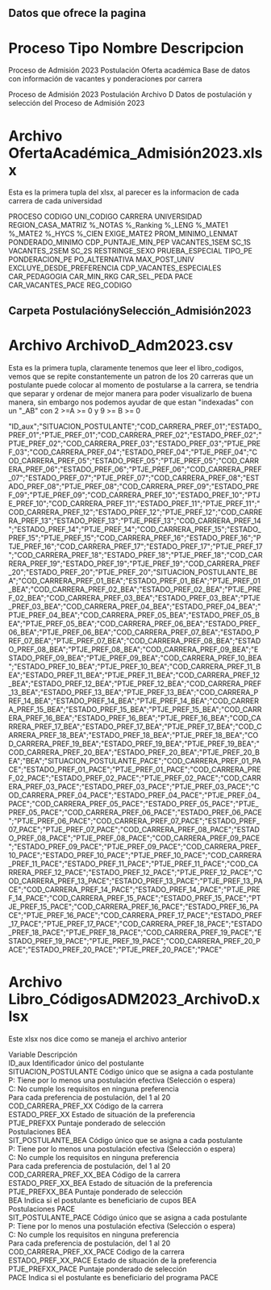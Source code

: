 ## Datos que ofrece la pagina

# Proceso Tipo Nombre Descripcion

Proceso de Admisión 2023	Postulación	 Oferta académica	Base de datos con información de vacantes y ponderaciones por carrera

Proceso de Admisión 2023	Postulación	Archivo D	Datos de postulación y selección del Proceso de Admisión 2023

# Archivo OfertaAcadémica_Admisión2023.xlsx

Esta es la primera tupla del xlsx, al parecer es la informacion de cada carrera de cada universidad

PROCESO	CODIGO	UNI_CODIGO	CARRERA	UNIVERSIDAD	REGION_CASA_MATRIZ	%_NOTAS	%_Ranking	%_LENG	%_MATE1	%_MATE2	%_HYCS	%_CIEN	EXIGE_MATE2	PROM_MINIMO_LENMAT	PONDERADO_MINIMO	CDP_PUNTAJE_MIN_PEP	VACANTES_1SEM	SC_1S	VACANTES_2SEM	SC_2S	RESTRINGE_SEXO	PRUEBA_ESPECIAL	TIPO_PE	PONDERACION_PE	PO_ALTERNATIVA	MAX_POST_UNIV	EXCLUYE_DESDE_PREFERENCIA	CDP_VACANTES_ESPECIALES	CAR_PEDAGOGIA	CAR_MIN_RKG	CAR_SEL_PEDA	PACE	CAR_VACANTES_PACE	REG_CODIGO

## Carpeta PostulaciónySelección_Admisión2023

# Archivo ArchivoD_Adm2023.csv

Esta es la primera tupla, claramente tenemos que leer el libro_codigos, vemos que se repite constantemente un patron de los 20 carreras que un postulante puede colocar
al momento de postularse a la carrera, se tendria que separar y ordenar de mejor manera para poder visualizarlo de buena manera, sin embargo nos podemos ayudar de que estan
"indexadas" con un "_AB" con 2 >=A >= 0 y 9 >= B >= 0

"ID_aux";"SITUACION_POSTULANTE";"COD_CARRERA_PREF_01";"ESTADO_PREF_01";"PTJE_PREF_01";"COD_CARRERA_PREF_02";"ESTADO_PREF_02";"PTJE_PREF_02";"COD_CARRERA_PREF_03";"ESTADO_PREF_03";"PTJE_PREF_03";"COD_CARRERA_PREF_04";"ESTADO_PREF_04";"PTJE_PREF_04";"COD_CARRERA_PREF_05";"ESTADO_PREF_05";"PTJE_PREF_05";"COD_CARRERA_PREF_06";"ESTADO_PREF_06";"PTJE_PREF_06";"COD_CARRERA_PREF_07";"ESTADO_PREF_07";"PTJE_PREF_07";"COD_CARRERA_PREF_08";"ESTADO_PREF_08";"PTJE_PREF_08";"COD_CARRERA_PREF_09";"ESTADO_PREF_09";"PTJE_PREF_09";"COD_CARRERA_PREF_10";"ESTADO_PREF_10";"PTJE_PREF_10";"COD_CARRERA_PREF_11";"ESTADO_PREF_11";"PTJE_PREF_11";"COD_CARRERA_PREF_12";"ESTADO_PREF_12";"PTJE_PREF_12";"COD_CARRERA_PREF_13";"ESTADO_PREF_13";"PTJE_PREF_13";"COD_CARRERA_PREF_14";"ESTADO_PREF_14";"PTJE_PREF_14";"COD_CARRERA_PREF_15";"ESTADO_PREF_15";"PTJE_PREF_15";"COD_CARRERA_PREF_16";"ESTADO_PREF_16";"PTJE_PREF_16";"COD_CARRERA_PREF_17";"ESTADO_PREF_17";"PTJE_PREF_17";"COD_CARRERA_PREF_18";"ESTADO_PREF_18";"PTJE_PREF_18";"COD_CARRERA_PREF_19";"ESTADO_PREF_19";"PTJE_PREF_19";"COD_CARRERA_PREF_20";"ESTADO_PREF_20";"PTJE_PREF_20";"SITUACION_POSTULANTE_BEA";"COD_CARRERA_PREF_01_BEA";"ESTADO_PREF_01_BEA";"PTJE_PREF_01_BEA";"COD_CARRERA_PREF_02_BEA";"ESTADO_PREF_02_BEA";"PTJE_PREF_02_BEA";"COD_CARRERA_PREF_03_BEA";"ESTADO_PREF_03_BEA";"PTJE_PREF_03_BEA";"COD_CARRERA_PREF_04_BEA";"ESTADO_PREF_04_BEA";"PTJE_PREF_04_BEA";"COD_CARRERA_PREF_05_BEA";"ESTADO_PREF_05_BEA";"PTJE_PREF_05_BEA";"COD_CARRERA_PREF_06_BEA";"ESTADO_PREF_06_BEA";"PTJE_PREF_06_BEA";"COD_CARRERA_PREF_07_BEA";"ESTADO_PREF_07_BEA";"PTJE_PREF_07_BEA";"COD_CARRERA_PREF_08_BEA";"ESTADO_PREF_08_BEA";"PTJE_PREF_08_BEA";"COD_CARRERA_PREF_09_BEA";"ESTADO_PREF_09_BEA";"PTJE_PREF_09_BEA";"COD_CARRERA_PREF_10_BEA";"ESTADO_PREF_10_BEA";"PTJE_PREF_10_BEA";"COD_CARRERA_PREF_11_BEA";"ESTADO_PREF_11_BEA";"PTJE_PREF_11_BEA";"COD_CARRERA_PREF_12_BEA";"ESTADO_PREF_12_BEA";"PTJE_PREF_12_BEA";"COD_CARRERA_PREF_13_BEA";"ESTADO_PREF_13_BEA";"PTJE_PREF_13_BEA";"COD_CARRERA_PREF_14_BEA";"ESTADO_PREF_14_BEA";"PTJE_PREF_14_BEA";"COD_CARRERA_PREF_15_BEA";"ESTADO_PREF_15_BEA";"PTJE_PREF_15_BEA";"COD_CARRERA_PREF_16_BEA";"ESTADO_PREF_16_BEA";"PTJE_PREF_16_BEA";"COD_CARRERA_PREF_17_BEA";"ESTADO_PREF_17_BEA";"PTJE_PREF_17_BEA";"COD_CARRERA_PREF_18_BEA";"ESTADO_PREF_18_BEA";"PTJE_PREF_18_BEA";"COD_CARRERA_PREF_19_BEA";"ESTADO_PREF_19_BEA";"PTJE_PREF_19_BEA";"COD_CARRERA_PREF_20_BEA";"ESTADO_PREF_20_BEA";"PTJE_PREF_20_BEA";"BEA";"SITUACION_POSTULANTE_PACE";"COD_CARRERA_PREF_01_PACE";"ESTADO_PREF_01_PACE";"PTJE_PREF_01_PACE";"COD_CARRERA_PREF_02_PACE";"ESTADO_PREF_02_PACE";"PTJE_PREF_02_PACE";"COD_CARRERA_PREF_03_PACE";"ESTADO_PREF_03_PACE";"PTJE_PREF_03_PACE";"COD_CARRERA_PREF_04_PACE";"ESTADO_PREF_04_PACE";"PTJE_PREF_04_PACE";"COD_CARRERA_PREF_05_PACE";"ESTADO_PREF_05_PACE";"PTJE_PREF_05_PACE";"COD_CARRERA_PREF_06_PACE";"ESTADO_PREF_06_PACE";"PTJE_PREF_06_PACE";"COD_CARRERA_PREF_07_PACE";"ESTADO_PREF_07_PACE";"PTJE_PREF_07_PACE";"COD_CARRERA_PREF_08_PACE";"ESTADO_PREF_08_PACE";"PTJE_PREF_08_PACE";"COD_CARRERA_PREF_09_PACE";"ESTADO_PREF_09_PACE";"PTJE_PREF_09_PACE";"COD_CARRERA_PREF_10_PACE";"ESTADO_PREF_10_PACE";"PTJE_PREF_10_PACE";"COD_CARRERA_PREF_11_PACE";"ESTADO_PREF_11_PACE";"PTJE_PREF_11_PACE";"COD_CARRERA_PREF_12_PACE";"ESTADO_PREF_12_PACE";"PTJE_PREF_12_PACE";"COD_CARRERA_PREF_13_PACE";"ESTADO_PREF_13_PACE";"PTJE_PREF_13_PACE";"COD_CARRERA_PREF_14_PACE";"ESTADO_PREF_14_PACE";"PTJE_PREF_14_PACE";"COD_CARRERA_PREF_15_PACE";"ESTADO_PREF_15_PACE";"PTJE_PREF_15_PACE";"COD_CARRERA_PREF_16_PACE";"ESTADO_PREF_16_PACE";"PTJE_PREF_16_PACE";"COD_CARRERA_PREF_17_PACE";"ESTADO_PREF_17_PACE";"PTJE_PREF_17_PACE";"COD_CARRERA_PREF_18_PACE";"ESTADO_PREF_18_PACE";"PTJE_PREF_18_PACE";"COD_CARRERA_PREF_19_PACE";"ESTADO_PREF_19_PACE";"PTJE_PREF_19_PACE";"COD_CARRERA_PREF_20_PACE";"ESTADO_PREF_20_PACE";"PTJE_PREF_20_PACE";"PACE"


# Archivo Libro_CódigosADM2023_ArchivoD.xlsx

Este xlsx nos dice como se maneja el archivo anterior

Variable	Descripción								
ID_aux	Identificador único del postulante								
SITUACION_POSTULANTE	Código único que se asigna a cada postulante								
	P: Tiene por lo menos una postulación efectiva (Selección o espera)								
	C: No cumple los requisitos en ninguna preferencia								
Para cada preferencia de postulación, del 1 al 20									
COD_CARRERA_PREF_XX	Código de la carrera								
ESTADO_PREF_XX	Estado de situación de la preferencia								
PTJE_PREFXX	Puntaje ponderado de selección								
Postulaciones BEA									
SIT_POSTULANTE_BEA	Código único que se asigna a cada postulante								
	P: Tiene por lo menos una postulación efectiva (Selección o espera)								
	C: No cumple los requisitos en ninguna preferencia								
Para cada preferencia de postulación, del 1 al 20									
COD_CARRERA_PREF_XX_BEA	Código de la carrera								
ESTADO_PREF_XX_BEA	Estado de situación de la preferencia								
PTJE_PREFXX_BEA	Puntaje ponderado de selección								
BEA	Indica si el postulante es beneficiario de cupos BEA								
Postulaciones PACE									
SIT_POSTULANTE_PACE	Código único que se asigna a cada postulante								
	P: Tiene por lo menos una postulación efectiva (Selección o espera)								
	C: No cumple los requisitos en ninguna preferencia								
Para cada preferencia de postulación, del 1 al 20									
COD_CARRERA_PREF_XX_PACE	Código de la carrera								
ESTADO_PREF_XX_PACE	Estado de situación de la preferencia								
PTJE_PREFXX_PACE	Puntaje ponderado de selección								
PACE	Indica si el postulante es beneficiario del programa PACE								